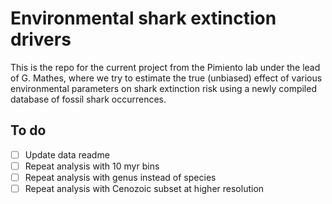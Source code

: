 # Environmental shark extinction drivers
This is the repo for the current project from the Pimiento lab under the lead of G. Mathes, where we try to estimate the true (unbiased) effect of various environmental parameters on shark extinction risk using a newly compiled database of fossil shark occurrences. 

## To do  

- [ ] Update data readme
- [ ] Repeat analysis with 10 myr bins
- [ ] Repeat analysis with genus instead of species
- [ ] Repeat analysis with Cenozoic subset at higher resolution
